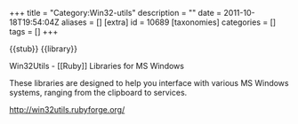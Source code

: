 +++
title = "Category:Win32-utils"
description = ""
date = 2011-10-18T19:54:04Z
aliases = []
[extra]
id = 10689
[taxonomies]
categories = []
tags = []
+++

{{stub}}
{{library}}

Win32Utils - [[Ruby]] Libraries for MS Windows

These libraries are designed to help you interface with various MS Windows systems, ranging from the clipboard to services. 

http://win32utils.rubyforge.org/
